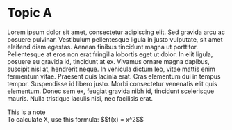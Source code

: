 # Topic A
Lorem ipsum dolor sit amet, consectetur adipiscing elit. Sed gravida arcu ac posuere pulvinar. Vestibulum pellentesque ligula in justo vulputate, sit amet eleifend diam egestas. Aenean finibus tincidunt magna ut porttitor. Pellentesque at eros non erat fringilla lobortis eget ut dolor. In elit ligula, posuere eu gravida id, tincidunt at ex. Vivamus ornare magna dapibus, suscipit nisl at, hendrerit neque. In vehicula dictum leo, vitae mattis enim fermentum vitae. Praesent quis lacinia erat. Cras elementum dui in tempus tempor. Suspendisse id libero justo. Morbi consectetur venenatis elit quis elementum. Donec sem ex, feugiat gravida nibh id, tincidunt scelerisque mauris. Nulla tristique iaculis nisi, nec facilisis erat.
<div class="Note">This is a note</div>
To calculate X, use this formula: $$f(x) = x^2$$
<MadCap:Condition ...> </div>
